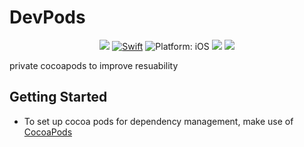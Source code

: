 # DevPods
</p>
 <p align="center">
<img src="https://img.shields.io/github/workflow/status/abuzeid-ibrahim/MimiMusicPlayer/iOS%20starter%20workflow/master">
<a href="https://developer.apple.com/swift/"><img src="https://img.shields.io/badge/Swift-5.0-orange.svg?style=flat" alt="Swift"/></a>
<img src="https://img.shields.io/badge/Platform-iOS%2011.0+-lightgrey.svg" alt="Platform: iOS">
<img src="https://img.shields.io/badge/XCode-11.5%2B-lightgrey">
<img src="https://img.shields.io/badge/Code%20Coverage-71%25-brightgreen">
</p>

private cocoapods to improve resuability 
 
## Getting Started
- To set up cocoa pods for dependency management, make use of [CocoaPods](https://guides.cocoapods.org/using/getting-started.html#getting-started)
